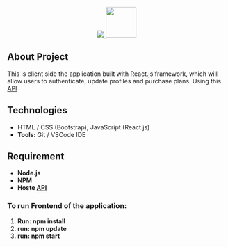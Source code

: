 <p align="center">
        </a>
        <a href="https://reactjs.org/" rel="nofollow">
            <img src="https://www.alioze.com/wp-content/uploads/2016/11/react-js.png" style="max-width:100%;">
        </a>
        <img src="https://upload.wikimedia.org/wikipedia/commons/thumb/9/99/Unofficial_JavaScript_logo_2.svg/480px-Unofficial_JavaScript_logo_2.svg.png"         height="70"style="max-width:100%;">
</p>

## About Project

This is client side the application built with React.js framework, which will allow users to authenticate, update profiles and purchase plans. Using this <a href="https://github.com/Elh-Ayoub/4uhost/tree/main/Api">API</a>
<h2>Technologies</h2>
<ul>
    <li>HTML / CSS (Bootstrap), JavaScript (React.js) </li>
    <li><b>Tools: </b> Git / VSCode IDE </li>
</ul>
<h2>Requirement</h2>
<ul>
    <li><b>Node.js</b></li>
    <li><b>NPM</b></li>
    <li><b>Hoste <a href="https://github.com/Elh-Ayoub/4uhost/tree/main/Api">API</a></b></li>
</ul>
<h3>To run Frontend of the application: </h3>
<ol>
    <li><b>Run: npm install</b></li>
    <li><b>run: npm update</b></li>
    <li><b>run: npm start</b></li>
</ol>
